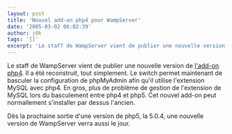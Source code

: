 ```yaml
---
layout: post
title: 'Nouvel add-on php4 pour WampServer'
date: '2005-03-02 06:02:39'
author: j0k
tags: '[]'
excerpt: 'Le staff de WampServer vient de publier une nouvelle version de [l''add-on php4](http://www.wampserver.com/add-ons.php).   Il a été reconstruit, tout simplement.   Le switch permet maintenant de basculer la configuration de phpMyAdmin afin qu''il utilise l''extension MySQL avec php4. En gros, plus de problème de gestion de l''extension de MySQL lors du      ...'
---
```


Le staff de WampServer vient de publier une nouvelle version de [l'add-on php4](http://www.wampserver.com/add-ons.php).   Il a été reconstruit, tout simplement.   Le switch permet maintenant de basculer la configuration de phpMyAdmin afin qu'il utilise l'extension MySQL avec php4. En gros, plus de problème de gestion de l'extension de MySQL lors du basculement entre php4 et php5. Cet nouvel add-on peut normallement s'installer par dessus l'ancien.

Dès la prochaine sortie d'une version de php5, la 5.0.4, une nouvelle version de WampServer verra aussi le jour.
